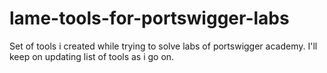# lame-tools-for-portswigger-labs
Set of tools i created while trying to solve labs of portswigger academy.
I'll keep on updating list of tools as i go on.
